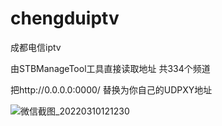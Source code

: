# chengduiptv
成都电信iptv

由STBManageTool工具直接读取地址 共334个频道

把http://0.0.0.0:0000/ 替换为你自己的UDPXY地址

![微信截图_20220310121230](https://user-images.githubusercontent.com/80636132/157588774-ca750f9f-cd93-4b05-be06-7b1ab98ecf41.png)
